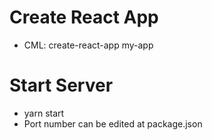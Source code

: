 # Create React App

- CML: create-react-app my-app

# Start Server
- yarn start
- Port number can be edited at package.json


